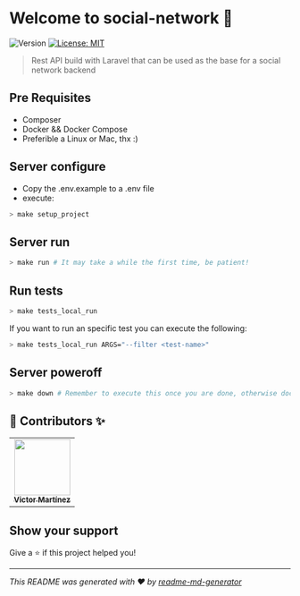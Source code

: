 # Welcome to social-network 👋

![Version](https://img.shields.io/badge/version-0.9.0-blue.svg?cacheSeconds=2592000)
[![License: MIT](https://img.shields.io/badge/License-MIT-yellow.svg)](#)

> Rest API build with Laravel that can be used as the base for a social network backend

## Pre Requisites

- Composer
- Docker && Docker Compose
- Preferible a Linux or Mac, thx :)

## Server configure

- Copy the .env.example to a .env file
- execute:

```bash
> make setup_project
```

## Server run

```bash
> make run # It may take a while the first time, be patient!
```

## Run tests

```bash
> make tests_local_run
```

If you want to run an specific test you can execute the following:

```bash
> make tests_local_run ARGS="--filter <test-name>"
```

## Server poweroff

```bash
> make down # Remember to execute this once you are done, otherwise docker will keep consuming resources on your machine!
```

## 👤 Contributors ✨

<table>
<tr>    
<td align="center"><a href="https://github.com/JasterV"><img src="https://avatars3.githubusercontent.com/u/49537445?v=4" width="100" alt=""/><br /><sub><b>Victor Martínez</b></sub></a></td>
</tr>
</table>

## Show your support

Give a ⭐️ if this project helped you!

---

_This README was generated with ❤️ by [readme-md-generator](https://github.com/kefranabg/readme-md-generator)_
